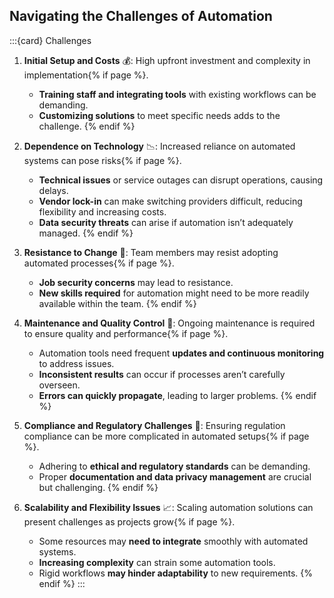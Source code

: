 ## Navigating the Challenges of Automation
:::{card} Challenges
1. **Initial Setup and Costs** 💰: High upfront investment and complexity in implementation{% if page %}.
   - **Training staff and integrating tools** with existing workflows can be demanding.
   - **Customizing solutions** to meet specific needs adds to the challenge.
{% endif %}

2. **Dependence on Technology** 📉: Increased reliance on automated systems can pose risks{% if page %}.
   - **Technical issues** or service outages can disrupt operations, causing delays.
   - **Vendor lock-in** can make switching providers difficult, reducing flexibility and increasing costs.
   - **Data security threats** can arise if automation isn’t adequately managed.
{% endif %}

3. **Resistance to Change** 🚧: Team members may resist adopting automated processes{% if page %}.
   - **Job security concerns** may lead to resistance.
   - **New skills required** for automation might need to be more readily available within the team.
{% endif %}

4. **Maintenance and Quality Control** 🔧: Ongoing maintenance is required to ensure quality and performance{% if page %}.
   - Automation tools need frequent **updates and continuous monitoring** to address issues.
   - **Inconsistent results** can occur if processes aren’t carefully overseen.
   - **Errors can quickly propagate**, leading to larger problems.
{% endif %}

5. **Compliance and Regulatory Challenges** 📜: Ensuring regulation compliance can be more complicated in automated setups{% if page %}.
   - Adhering to **ethical and regulatory standards** can be demanding.
   - Proper **documentation and data privacy management** are crucial but challenging.
{% endif %}

6. **Scalability and Flexibility Issues** 📈: Scaling automation solutions can present challenges as projects grow{% if page %}.
   - Some resources may **need to integrate** smoothly with automated systems.
   - **Increasing complexity** can strain some automation tools.
   - Rigid workflows **may hinder adaptability** to new requirements.
{% endif %}
:::
